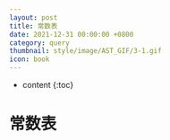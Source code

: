 ```yaml
---
layout: post
title: 常数表
date: 2021-12-31 00:00:00 +0800
category: query
thumbnail: style/image/AST_GIF/3-1.gif
icon: book
---
```



* content
{:toc}

# 常数表


<div id="forReact_0"></div>

<div id="forReact_1">

​    
​    
    <!-- <img src="https://sirius1334.love/2/" /> -->

</div>


<script type="text/babel" src="{{ '/myScript/for_2.js'  | prepend : site.baseurl }}"></script>




